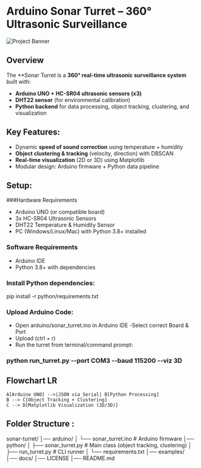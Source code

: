 # Arduino Sonar Turret – 360° Ultrasonic Surveillance

![Project Banner](docs/banner_placeholder.png)

## Overview

The **Sonar Turret is a **360° real-time ultrasonic surveillance system** built with:
- **Arduino UNO + HC-SR04 ultrasonic sensors (x3)**
- **DHT22 sensor** (for environmental calibration)
- **Python backend** for data processing, object tracking, clustering, and visualization

## Key Features:

- Dynamic **speed of sound correction** using temperature + humidity  
- **Object clustering & tracking** (velocity, direction) with DBSCAN  
- **Real-time visualization** (2D or 3D) using Matplotlib  
- Modular design: Arduino firmware + Python data pipeline  


## Setup:

###Hardware Requirements
- Arduino UNO (or compatible board)  
- 3x HC-SR04 Ultrasonic Sensors  
- DHT22 Temperature & Humidity Sensor  
- PC (Windows/Linux/Mac) with Python 3.8+ installed  

### Software Requirements
- Arduino IDE  
- Python 3.8+ with dependencies  

### Install Python dependencies:
pip install -r python/requirements.txt

### Upload Arduino Code:
- Open arduino/sonar_turret.ino in Arduino IDE
-Select correct Board & Port
- Upload (ctrl + r)
- Run the turret from terminal/command prompt:

### python run_turret.py --port COM3 --baud 115200 --viz 3D


## Flowchart LR

    A[Arduino UNO] -->|JSON via Serial| B[Python Processing]
    B --> C[Object Tracking + Clustering]
    C --> D[Matplotlib Visualization (2D/3D)]


## Folder Structure :

sonar-turret/
│── arduino/
│   └── sonar_turret.ino          # Arduino firmware
│── python/
│   ├── sonar_turret.py           # Main class (object tracking, clustering)
│   ├── run_turret.py             # CLI runner
│   └── requirements.txt
│── examples/  
│── docs/ 
│── LICENSE
│── README.md
